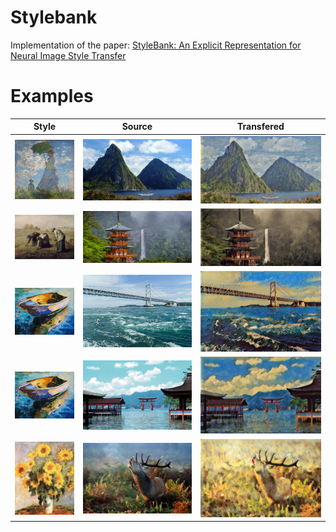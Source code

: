 # Stylebank

Implementation of the paper: [StyleBank: An Explicit Representation for Neural Image Style Transfer](https://arxiv.org/abs/1703.09210)


# Examples

Style | Source | Transfered
:--:|:--:|:--:
<img src="style/00.jpg" width="256"> | <img src="examples/mountain.jpg" width="512"> | <img src="examples/00.jpg" width="512">
<img src="style/01.jpg" width="256"> | <img src="examples/japan.jpg" width="512"> | <img src="examples/01_japan.jpg" width="512">
<img src="style/02.jpg" width="256"> | <img src="examples/bridge.jpg" width="512"> | <img src="examples/02_bridge.jpg" width="512">
<img src="style/02.jpg" width="256"> | <img src="examples/japan101.jpg" width="512"> | <img src="examples/02_japan101.jpg" width="512">
<img src="style/09.jpg" width="256"> | <img src="examples/deer.jpg" width="512"> | <img src="examples/09_deer.jpg" width="512">
